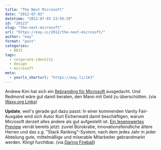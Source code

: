 ```yaml
---
title: "The Next Microsoft"
date: "2012-07-03"
datetime: "2012-07-03 23:59:29"
id: "20123"
slug: "the-next-microsoft"
url: "https://eay.cc/2012/the-next-microsoft/"
author: "eay"
format: "post"
categories:
  - 0815
tags:
  - corporate-identity
  - design
  - microsoft
meta:
  - yourls_shorturl: "https://eay.li/1k3"
---
```


Andrew Kim hat sich ein [Rebranding für Microsoft](http://www.minimallyminimal.com/journal/2012/7/3/the-next-microsoft.html) ausgedacht. Und Redmond wäre gut damit beraten, den Mann mit Geld zu überschütten. (via [Waxy.org Links](http://waxy.org/links/))

**Update**, weil's gerade gut dazu passt: In einer kommenden Vanity Fair-Ausgabe wird sich Autor Kurt Eichenwald damit beschäftigen, warum Microsoft derzeit alles andere als gut aufgestellt ist. [Ein lesenswertes Preview](http://www.vanityfair.com/online/daily/2012/07/microsoft-downfall-emails-steve-ballmer) verrät bereits jetzt: zuviel Bürokratie, innovationsfeindliche ältere Herren und das s.g. "Stack Ranking"-System, nach dem jedes Jahr in jeder Abteilung gute, mittelmäßige und miserable Mitarbeiter gebrandmarkt werden. Klingt furchtbar. (via [Daring Fireball](http://daringfireball.net/linked/2012/07/03/microsoft-vf))
